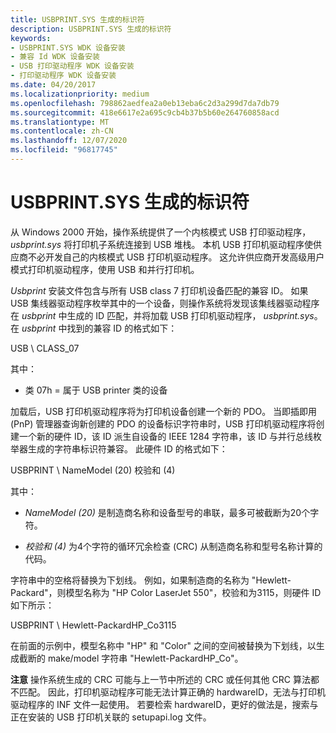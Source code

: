```yaml
---
title: USBPRINT.SYS 生成的标识符
description: USBPRINT.SYS 生成的标识符
keywords:
- USBPRINT.SYS WDK 设备安装
- 兼容 Id WDK 设备安装
- USB 打印驱动程序 WDK 设备安装
- 打印驱动程序 WDK 设备安装
ms.date: 04/20/2017
ms.localizationpriority: medium
ms.openlocfilehash: 798862aedfea2a0eb13eba6c2d3a299d7da7db79
ms.sourcegitcommit: 418e6617e2a695c9cb4b37b5b60e264760858acd
ms.translationtype: MT
ms.contentlocale: zh-CN
ms.lasthandoff: 12/07/2020
ms.locfileid: "96817745"
---
```

# <a name="identifiers-generated-by-usbprintsys"></a>USBPRINT.SYS 生成的标识符





从 Windows 2000 开始，操作系统提供了一个内核模式 USB 打印驱动程序， *usbprint.sys* 将打印机子系统连接到 USB 堆栈。 本机 USB 打印机驱动程序使供应商不必开发自己的内核模式 USB 打印机驱动程序。 这允许供应商开发高级用户模式打印机驱动程序，使用 USB 和并行打印机。

*Usbprint* 安装文件包含与所有 USB class 7 打印机设备匹配的兼容 ID。 如果 USB 集线器驱动程序枚举其中的一个设备，则操作系统将发现该集线器驱动程序在 *usbprint* 中生成的 ID 匹配，并将加载 USB 打印机驱动程序， *usbprint.sys*。 在 *usbprint* 中找到的兼容 ID 的格式如下：

USB \\ CLASS_07

其中：

-   类 07h = 属于 USB printer 类的设备

加载后，USB 打印机驱动程序将为打印机设备创建一个新的 PDO。 当即插即用 (PnP) 管理器查询新创建的 PDO 的设备标识字符串时，USB 打印机驱动程序将创建一个新的硬件 ID，该 ID 派生自设备的 IEEE 1284 字符串，该 ID 与并行总线枚举器生成的字符串标识符兼容。 此硬件 ID 的格式如下：

USBPRINT \\ NameModel (20) 校验和 (4) 

其中：

-   *NameModel (20)* 是制造商名称和设备型号的串联，最多可被截断为20个字符。

-   *校验和 (4)* 为4个字符的循环冗余检查 (CRC) 从制造商名称和型号名称计算的代码。

字符串中的空格将替换为下划线。 例如，如果制造商的名称为 "Hewlett-Packard"，则模型名称为 "HP Color LaserJet 550"，校验和为3115，则硬件 ID 如下所示：

USBPRINT \\ Hewlett-PackardHP_Co3115

在前面的示例中，模型名称中 "HP" 和 "Color" 之间的空间被替换为下划线，以生成截断的 make/model 字符串 "Hewlett-PackardHP_Co"。

**注意**  操作系统生成的 CRC 可能与上一节中所述的 CRC 或任何其他 CRC 算法都不匹配。 因此，打印机驱动程序可能无法计算正确的 hardwareID，无法与打印机驱动程序的 INF 文件一起使用。
若要检索 hardwareID，更好的做法是，搜索与正在安装的 USB 打印机关联的 setupapi.log 文件。

 

 

 





